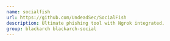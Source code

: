```yaml
---
name: socialfish
url: https://github.com/UndeadSec/SocialFish
description: Ultimate phishing tool with Ngrok integrated.
group: blackarch blackarch-social
---
```

